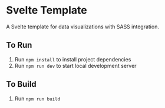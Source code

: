 # Svelte Template

A Svelte template for data visualizations with SASS integration.

## To Run

1. Run `npm install` to install project dependencies
2. Run `npm run dev` to start local development server

## To Build

1. Run `npm run build`
